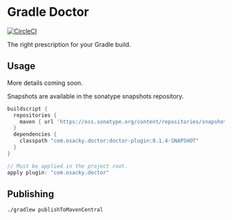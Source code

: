 # Gradle Doctor

[![CircleCI](https://circleci.com/gh/runningcode/gradle-doctor/tree/master.svg?style=svg)](https://circleci.com/gh/runningcode/gradle-doctor/tree/master)

The right prescription for your Gradle build.


## Usage

More details coming soon.

Snapshots are available in the sonatype snapshots repository.
``` groovy
buildscript {
  repositories {
    maven { url 'https://oss.sonatype.org/content/repositories/snapshots' }
  }
  dependencies {
    classpath "com.osacky.doctor:doctor-plugin:0.1.4-SNAPSHOT"
  }
}

// Must be applied in the project root.
apply plugin: "com.osacky.doctor"
```

## Publishing
``` bash
./gradlew publishToMavenCentral
```
